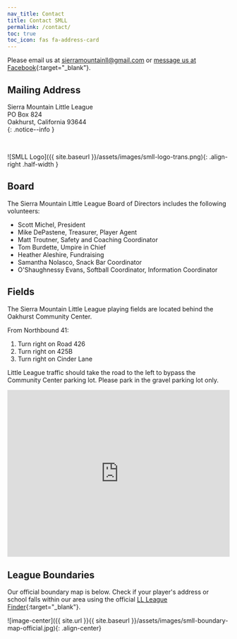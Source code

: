 ```yaml
---
nav_title: Contact
title: Contact SMLL
permalink: /contact/
toc: true
toc_icon: fas fa-address-card
---
```


Please email us at [sierramountainll@gmail.com](mailto:sierramountainll@gmail.com)
or [message us at Facebook](https://m.me/sierramountainll){:target="_blank"}.

## Mailing Address

Sierra Mountain Little League<br />
PO Box 824 <br />
Oakhurst, California  93644<br />
{: .notice--info }

<br />

![SMLL Logo]({{ site.baseurl }}/assets/images/smll-logo-trans.png){: .align-right .half-width }

## Board

The Sierra Mountain Little League Board of Directors includes the following volunteers:

* Scott Michel, President
* Mike DePastene, Treasurer, Player Agent
* Matt Troutner, Safety and Coaching Coordinator
* Tom Burdette, Umpire in Chief
* Heather Aleshire, Fundraising
* Samantha Nolasco, Snack Bar Coordinator
* O'Shaughnessy Evans, Softball Coordinator, Information Coordinator


## Fields

The Sierra Mountain Little League playing fields are located behind the
Oakhurst Community Center.

From Northbound 41:
1. Turn right on Road 426
2. Turn right on 425B
3. Turn right on Cinder Lane
 
Little League traffic should take the road to the left to bypass
the Community Center parking lot. Please park in the gravel parking lot only.

<style>
  .google-maps {
    position: relative;
    padding-bottom: 75%; // This is the aspect ratio
    height: 0;
    overflow: hidden;
  }
  .google-maps iframe {
    position: absolute;
    top: 0;
    left: 0;
    width: 100% !important;
    height: 100% !important;
  }
</style>
<div class="google-maps">
  <iframe src="https://www.google.com/maps/embed?pb=!1m14!1m12!1m3!1d2429.581502917398!2d-119.65207784767159!3d37.32783813249519!2m3!1f0!2f0!3f0!3m2!1i1024!2i768!4f13.1!5e1!3m2!1sen!2sus!4v1444179801153"
   width="640" height="480" style="border:0;" allowfullscreen loading="lazy">
  </iframe>
</div>


## League Boundaries

Our official boundary map is below. Check if your player's address
or school falls within our area using the official
[LL League Finder](https://www.littleleague.org/play-little-league/league-finder/){:target="_blank"}.

![image-center]({{ site.url }}{{ site.baseurl }}/assets/images/smll-boundary-map-official.jpg){: .align-center}
